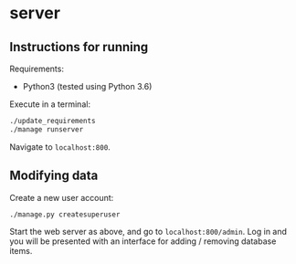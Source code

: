 server
======

Instructions for running
------------------------

Requirements:

 - Python3 (tested using Python 3.6)

Execute in a terminal:

```bash
./update_requirements
./manage runserver
```

Navigate to `localhost:800`.

Modifying data
--------------

Create a new user account:

```bash
./manage.py createsuperuser
```

Start the web server as above, and go to `localhost:800/admin`. Log in and you will be presented with an interface for adding / removing database items.
